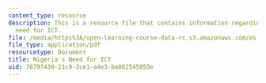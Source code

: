 ```yaml
---
content_type: resource
description: This is a resource file that contains information regarding nigeria's
  need for ICT.
file: /media/https%3A/open-learning-course-data-rc.s3.amazonaws.com/es-259-information-and-communication-technology-in-africa-spring-2006/7679f43021c93ce1a4e3ba882545855e_MITES_259S06_goshit.pdf
file_type: application/pdf
resourcetype: Document
title: Nigeria's Need for ICT
uid: 7679f430-21c9-3ce1-a4e3-ba882545855e
---
```

